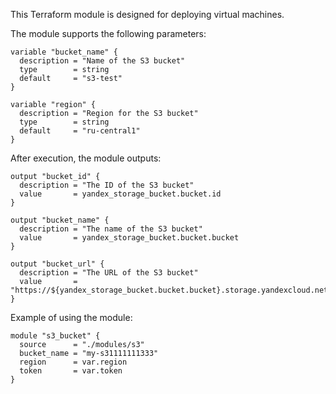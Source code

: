 This Terraform module is designed for deploying virtual machines. 

The module supports the following parameters:
```
variable "bucket_name" {
  description = "Name of the S3 bucket"
  type        = string
  default     = "s3-test"
}

variable "region" {
  description = "Region for the S3 bucket"
  type        = string
  default     = "ru-central1"
}
```

After execution, the module outputs:
```
output "bucket_id" {
  description = "The ID of the S3 bucket"
  value       = yandex_storage_bucket.bucket.id
}

output "bucket_name" {
  description = "The name of the S3 bucket"
  value       = yandex_storage_bucket.bucket.bucket
}

output "bucket_url" {
  description = "The URL of the S3 bucket"
  value       = "https://${yandex_storage_bucket.bucket.bucket}.storage.yandexcloud.net/"
}
```
Example of using the module:
```
module "s3_bucket" {
  source      = "./modules/s3"
  bucket_name = "my-s31111111333"
  region      = var.region
  token       = var.token
}
